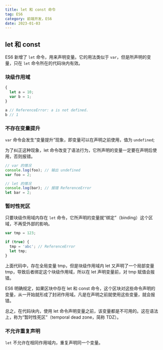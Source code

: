 ```yaml
---
title: let 和 const 命令
tag: ES6
category: 前端开发，ES6
date: 2023-01-03
---
```


## let 和 const

ES6 新增了 `let` 命令，用来声明变量。它的用法类似于 `var`，但是所声明的变量，只在 `let` 命令所在的代码块内有效。

### 块级作用域

```javascript
{
  let a = 10;
  var b = 1;
}

a // ReferenceError: a is not defined.
b // 1
```

### 不存在变量提升

`var` 命令会发生“变量提升”现象，即变量可以在声明之前使用，值为 `undefined`;

为了纠正这种现象，let 命令改变了语法行为，它所声明的变量一定要在声明后使用，否则报错。

```javascript
// var 的情况
console.log(foo); // 输出 undefined
var foo = 2;

// let 的情况
console.log(bar); // 报错 ReferenceError
let bar = 2;
```

### 暂时性死区

只要块级作用域内存在 `let` 命令，它所声明的变量就“绑定”（binding）这个区域，不再受外部的影响。

```javascript
var tmp = 123;

if (true) {
  tmp = 'abc'; // ReferenceError
  let tmp;
}
```

上面代码中，存在全局变量 tmp，但是块级作用域内 let 又声明了一个局部变量 tmp，导致后者绑定这个块级作用域，所以在 let 声明变量前，对 tmp 赋值会报错。

ES6 明确规定，如果区块中存在 let 和 const 命令，这个区块对这些命令声明的变量，从一开始就形成了封闭作用域。凡是在声明之前就使用这些变量，就会报错。

总之，在代码块内，使用 let 命令声明变量之前，该变量都是不可用的。这在语法上，称为“暂时性死区”（temporal dead zone，简称 TDZ）。

### 不允许重复声明

`let` 不允许在相同作用域内，重复声明同一个变量。

